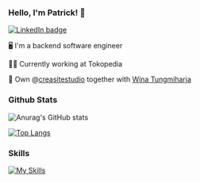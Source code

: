 ### Hello, I'm Patrick! 👋
[![LinkedIn badge](https://img.shields.io/badge/Patrick_Sungkharisma-30302f?style=flat&logo=linkedin)](https://id.linkedin.com/in/patrick-sungkharisma)

🖥️ I'm a backend software engineer

🧑‍💼 Currently working at Tokopedia

🤝 Own @[creasitestudio](https://github.com/creasitestudio) together with [Wina Tungmiharja](https://github.com/winatungmiharja)

### Github Stats
![Anurag's GitHub stats](https://github-readme-stats.vercel.app/api?username=patricksungkharisma&show_icons=true&theme=omni)

[![Top Langs](https://github-readme-stats.vercel.app/api/top-langs/?username=patricksungkharisma&show_icons=true&theme=omni&layout=compact)](https://github.com/anuraghazra/github-readme-stats)

### Skills
[![My Skills](https://skillicons.dev/icons?i=go,postgres,redis,graphql,docker)](https://skillicons.dev)




<!--
**patricksungkharisma/patricksungkharisma** is a ✨ _special_ ✨ repository because its `README.md` (this file) appears on your GitHub profile.

Here are some ideas to get you started:

- 🔭 I’m currently working on ...
- 🌱 I’m currently learning ...
- 👯 I’m looking to collaborate on ...
- 🤔 I’m looking for help with ...
- 💬 Ask me about ...
- 📫 How to reach me: ...
- 😄 Pronouns: ...
- ⚡ Fun fact: ...
-->
